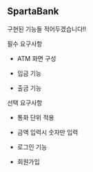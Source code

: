 ## SpartaBank

구현된 기능들 적어두겠습니다!!

필수 요구사항

- ATM 화면 구성

- 입금 기능

- 출금 기능


선택 요구사항

- 통화 단위 적용

- 금액 입력시 숫자만 입력

- 로그인 기능

- 회원가입